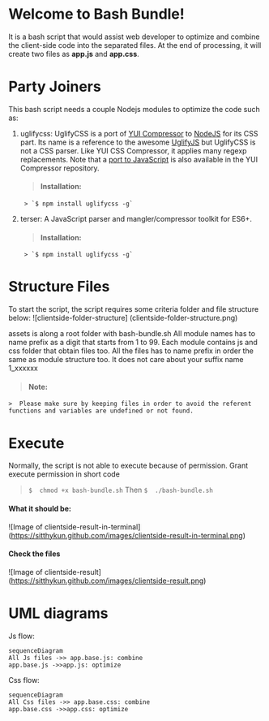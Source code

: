 # Welcome to Bash Bundle!

It is a bash script that would assist web developer to optimize and combine the client-side code into the separated files. At the end of processing, it will create two files as **app.js** and **app.css**.

# Party Joiners

This bash script needs a couple Nodejs modules to optimize the code such as:
1. uglifycss: UglifyCSS is a port of [YUI Compressor](https://github.com/yui/yuicompressor) to [NodeJS](http://nodejs.org/) for its CSS part. Its name is a reference to the awesome [UglifyJS](https://github.com/mishoo/UglifyJS) but UglifyCSS is not a CSS parser. Like YUI CSS Compressor, it applies many regexp replacements. Note that a [port to JavaScript](https://github.com/yui/ycssmin) is also available in the YUI Compressor repository.
	> #### Installation:
		> `$ npm install uglifycss -g`
2. terser: A JavaScript parser and mangler/compressor toolkit for ES6+.
	> #### Installation:
		> `$ npm install uglifycss -g`

# Structure Files

To start the script, the script requires some criteria folder and file structure below:
![clientside-folder-structure]
(clientside-folder-structure.png)



assets is along a root folder with bash-bundle.sh
All module names has to name prefix as a digit that starts from 1 to 99.
Each module contains js and css folder that obtain files too.
All the files has to name prefix in order the same as module structure too.
It does not care about your suffix name 1_xxxxxx

> #### Note:
	>  Please make sure by keeping files in order to avoid the referent functions and variables are undefined or not found.

# Execute

Normally, the script is not able to execute because of permission. Grant execute permission in short code
> `$  chmod +x bash-bundle.sh`
Then
> `$  ./bash-bundle.sh`

#### What it should be:
![Image of clientside-result-in-terminal]
(https://sitthykun.github.com/images/clientside-result-in-terminal.png)
#### Check the files
![Image of clientside-result]
(https://sitthykun.github.com/images/clientside-result.png)

# UML diagrams
Js flow:
```mermaid
sequenceDiagram
All Js files ->> app.base.js: combine
app.base.js ->>app.js: optimize
```
Css flow:
```mermaid
sequenceDiagram
All Css files ->> app.base.css: combine
app.base.css ->>app.css: optimize
```
